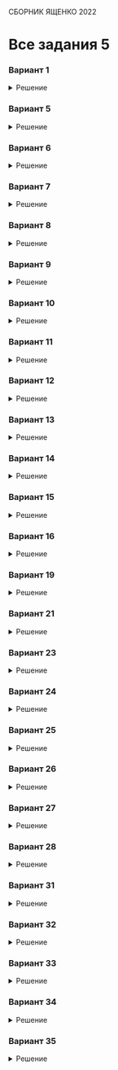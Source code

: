 <span class="space" onclick="loadURL('math//ege//2022//yashchenko//README')">СБОРНИК ЯЩЕНКО 2022</span>
# Все задания 5

### Вариант 1
<details><summary>Решение</summary>
<img src="https://raw.githubusercontent.com/BlueRect/egelib-content/main/img/Document%2028_209.jpg">
<b>Ответ:</b> 72.
</details>

### Вариант 5
<details><summary>Решение</summary>
<img src="https://raw.githubusercontent.com/BlueRect/egelib-content/main/img/Document%2028_169.jpg">
<b>Ответ:</b> 432.
</details>

### Вариант 6
<details><summary>Решение</summary>
<img src="https://raw.githubusercontent.com/BlueRect/egelib-content/main/img/Document%2028_170.jpg">
<b>Ответ:</b> 192.
</details>

### Вариант 7
<details><summary>Решение</summary>
<img src="https://raw.githubusercontent.com/BlueRect/egelib-content/main/img/Document%2028_171.jpg">
<b>Ответ:</b> 80.
</details>

### Вариант 8
<details><summary>Решение</summary>
<img src="https://raw.githubusercontent.com/BlueRect/egelib-content/main/img/Document%2028_172.jpg">
<b>Ответ:</b> 10.
</details>

### Вариант 9
<details><summary>Решение</summary>
<img src="https://raw.githubusercontent.com/BlueRect/egelib-content/main/img/Document%2028_173.jpg">
<b>Ответ:</b> 7,28.
</details>

### Вариант 10
<details><summary>Решение</summary>
<img src="https://raw.githubusercontent.com/BlueRect/egelib-content/main/img/Document%2028_174.jpg">
<b>Ответ:</b> 7,68.
</details>

### Вариант 11
<details><summary>Решение</summary>
<img src="https://raw.githubusercontent.com/BlueRect/egelib-content/main/img/Document%2028_175.jpg">
<b>Ответ:</b> 60.
</details>

### Вариант 12
<details><summary>Решение</summary>
<img src="https://raw.githubusercontent.com/BlueRect/egelib-content/main/img/Document%2028_176.jpg">
<b>Ответ:</b> 45.
</details>

### Вариант 13
<details><summary>Решение</summary>
<img src="https://raw.githubusercontent.com/BlueRect/egelib-content/main/img/Document%2028_177.jpg">
<b>Ответ:</b> 25.
</details>

### Вариант 14
<details><summary>Решение</summary>
<img src="https://raw.githubusercontent.com/BlueRect/egelib-content/main/img/Document%2028_178.jpg">
<b>Ответ:</b> 20.
</details>

### Вариант 15
<details><summary>Решение</summary>
<img src="https://raw.githubusercontent.com/BlueRect/egelib-content/main/img/Document%2028_179.jpg">
<b>Ответ:</b> 135.
</details>

### Вариант 16
<details><summary>Решение</summary>
<img src="https://raw.githubusercontent.com/BlueRect/egelib-content/main/img/Document%2028_180.jpg">
<b>Ответ:</b> 72.
</details>

### Вариант 19
<details><summary>Решение</summary>
<img src="https://raw.githubusercontent.com/BlueRect/egelib-content/main/img/Document%2028_181.jpg">
<b>Ответ:</b> 18.
</details>

### Вариант 21
<details><summary>Решение</summary>
<img src="https://raw.githubusercontent.com/BlueRect/egelib-content/main/img/Document%2028_182.jpg">
<b>Ответ:</b> 54.
</details>

### Вариант 23
<details><summary>Решение</summary>
<img src="https://raw.githubusercontent.com/BlueRect/egelib-content/main/img/Document%2028_183.jpg">
<b>Ответ:</b> 47.
</details>

### Вариант 24
<details><summary>Решение</summary>
<img src="https://raw.githubusercontent.com/BlueRect/egelib-content/main/img/Document%2028_184.jpg">
<b>Ответ:</b> 76.
</details>

### Вариант 25
<details><summary>Решение</summary>
<img src="https://raw.githubusercontent.com/BlueRect/egelib-content/main/img/Document%2028_185.jpg">
<b>Ответ:</b> 200.
</details>

### Вариант 26
<details><summary>Решение</summary>
<img src="https://raw.githubusercontent.com/BlueRect/egelib-content/main/img/Document%2028_186.jpg">
<b>Ответ:</b> 88.
</details>

### Вариант 27
<details><summary>Решение</summary>
<img src="https://raw.githubusercontent.com/BlueRect/egelib-content/main/img/Document%2028_187.jpg">
<b>Ответ:</b> 10,5.
</details>

### Вариант 28
<details><summary>Решение</summary>
<img src="https://raw.githubusercontent.com/BlueRect/egelib-content/main/img/Document%2028_188.jpg">
<b>Ответ:</b> 72.
</details>

### Вариант 31
<details><summary>Решение</summary>
<img src="https://raw.githubusercontent.com/BlueRect/egelib-content/main/img/Document%2028_189.jpg">
<b>Ответ:</b> 24.
</details>

### Вариант 32
<details><summary>Решение</summary>
<img src="https://raw.githubusercontent.com/BlueRect/egelib-content/main/img/Document%2028_190.jpg">
<b>Ответ:</b> 39.
</details>

### Вариант 33
<details><summary>Решение</summary>
<img src="https://raw.githubusercontent.com/BlueRect/egelib-content/main/img/Document%2028_191.jpg">
<b>Ответ:</b> 72.
</details>

### Вариант 34
<details><summary>Решение</summary>
<img src="https://raw.githubusercontent.com/BlueRect/egelib-content/main/img/Document%2028_192.jpg">
<b>Ответ:</b> 13.
</details>

### Вариант 35
<details><summary>Решение</summary>
<img src="https://raw.githubusercontent.com/BlueRect/egelib-content/main/img/Document%2028_193.jpg">
<b>Ответ:</b> 4,8.
</details>
